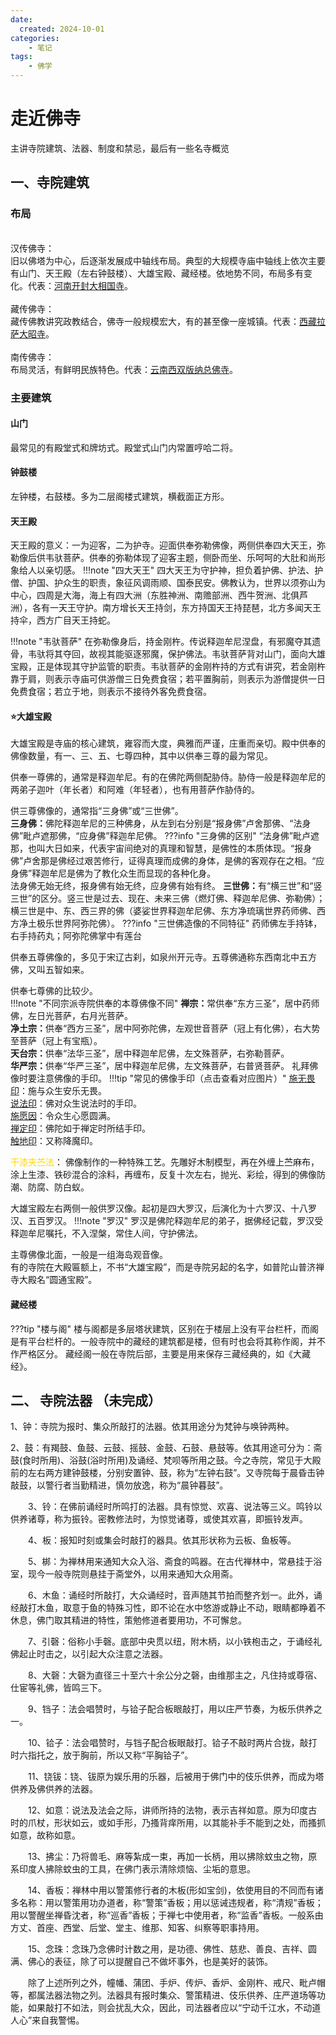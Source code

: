 ```yaml
---
date:
  created: 2024-10-01
categories: 
    - 笔记
tags:
    - 佛学
---
```


# 走近佛寺
主讲寺院建筑、法器、制度和禁忌，最后有一些名寺概览
<!-- more -->

## 一、寺院建筑

### 布局
<br>汉传佛寺：</br>旧以佛塔为中心，后逐渐发展成中轴线布局。典型的大规模寺庙中轴线上依次主要有山门、天王殿（左右钟鼓楼）、大雄宝殿、藏经楼。依地势不同，布局多有变化。代表：[河南开封大相国寺](https://baike.baidu.com/item/%E5%A4%A7%E7%9B%B8%E5%9B%BD%E5%AF%BA/166309?fr=ge_ala)。  
<br>藏传佛寺：</br>藏传佛教讲究政教结合，佛寺一般规模宏大，有的甚至像一座城镇。代表：[西藏拉萨大昭寺](https://baike.baidu.com/item/%E5%A4%A7%E6%98%AD%E5%AF%BA/532150?fr=ge_ala)。  
<br>南传佛寺：</br>布局灵活，有鲜明民族特色。代表：[云南西双版纳总佛寺](https://www.pusa123.com/pusa/wenhua/mingsigucha/42774.shtml)。

### 主要建筑

#### 山门
最常见的有殿堂式和牌坊式。殿堂式山门内常置哼哈二将。

#### 钟鼓楼
左钟楼，右鼓楼。多为二层阁楼式建筑，横截面正方形。

#### 天王殿
天王殿的意义：一为迎客，二为护寺。迎面供奉弥勒佛像，两侧供奉四大天王，弥勒像后供韦驮菩萨。供奉的弥勒体现了迎客主题，侧卧而坐、乐呵呵的大肚和尚形象给人以亲切感。
!!!note "四大天王"
    四大天王为守护神，担负着护佛、护法、护僧、护国、护众生的职责，象征风调雨顺、国泰民安。佛教认为，世界以须弥山为中心，四周是大海，海上有四大洲（东胜神洲、南赡部洲、西牛贺洲、北俱芦洲），各有一天王守护。南方增长天王持剑，东方持国天王持琵琶，北方多闻天王持伞，西方广目天王持蛇。

!!!note "韦驮菩萨"
    在弥勒像身后，持金刚杵。传说释迦牟尼涅盘，有邪魔夺其遗骨，韦驮将其夺回，故视其能驱逐邪魔，保护佛法。韦驮菩萨背对山门，面向大雄宝殿，正是体现其守护监管的职责。韦驮菩萨的金刚杵持的方式有讲究，若金刚杵靠于肩，则表示寺庙可供游僧三日免费食宿；若平置胸前，则表示为游僧提供一日免费食宿；若立于地，则表示不接待外客免费食宿。

#### :star:大雄宝殿
大雄宝殿是寺庙的核心建筑，雍容而大度，典雅而严谨，庄重而亲切。殿中供奉的佛像数量，有一、三、五、七尊四种，其中以供奉三尊的最为常见。  
  

供奉一尊佛的，通常是释迦牟尼。有的在佛陀两侧配胁侍。胁侍一般是释迦牟尼的两弟子迦叶（年长者）和阿难（年轻者），也有用菩萨作胁侍的。  
  
供三尊佛像的，通常指“三身佛”或“三世佛”。  
<strong>三身佛：</strong>佛陀释迦牟尼的三种佛身，从左到右分别是“报身佛”卢舍那佛、“法身佛”毗卢遮那佛，“应身佛”释迦牟尼佛。
???info "三身佛的区别"
    “法身佛”毗卢遮那，也叫大日如来，代表宇宙间绝对的真理和智慧，是佛性的本质体现。“报身佛”卢舍那是佛经过艰苦修行，证得真理而成佛的身体，是佛的客观存在之相。“应身佛”释迦牟尼是佛为了教化众生而显现的各种化身。  
    法身佛无始无终，报身佛有始无终，应身佛有始有终。
<strong>三世佛：</strong>有“横三世”和“竖三世”的区分。竖三世是过去、现在、未来三佛（燃灯佛、释迦牟尼佛、弥勒佛）；横三世是中、东、西三界的佛（婆娑世界释迦牟尼佛、东方净琉璃世界药师佛、西方净土极乐世界阿弥陀佛）。
???info "三世佛造像的不同特征"
    药师佛左手持钵，右手持药丸；阿弥陀佛掌中有莲台

供奉五尊佛像的，多见于宋辽古刹，如泉州开元寺。五尊佛通称东西南北中五方佛，又叫五智如来。  
  
供奉七尊佛的比较少。  
!!!note "不同宗派寺院供奉的本尊佛像不同"
    <strong>禅宗：</strong>常供奉“东方三圣”，居中药师佛，左日光菩萨，右月光菩萨。  
    <strong>净土宗：</strong>供奉“西方三圣”，居中阿弥陀佛，左观世音菩萨（冠上有化佛），右大势至菩萨（冠上有宝瓶）。  
    <strong>天台宗：</strong>供奉“法华三圣”，居中释迦牟尼佛，左文殊菩萨，右弥勒菩萨。  
    <strong>华严宗：</strong>供奉“华严三圣”，居中释迦牟尼佛，左文殊菩萨，右普贤菩萨。
礼拜佛像时要注意佛像的手印。
!!!tip "常见的佛像手印（点击查看对应图片）"
    [施无畏印](images/wuweiyin.jpg)：施与众生安乐无畏。  
    [说法印](images/shuofayin.jpg)：佛对众生说法时的手印。  
    [施愿因](images/shiyuanyin.jpg)：令众生心愿圆满。  
    [禅定印](images/chandingyin.jpg)：佛陀如于禅定时所结手印。  
    [触地印](images/chudiyin.jpg)：又称降魔印。 

<font color='gold'>干漆夹苎法</font>： 佛像制作的一种特殊工艺。先雕好木制模型，再在外缠上苎麻布，涂上生漆、铁砂混合的涂料，再缠布，反复十次左右，抛光、彩绘，得到的佛像防潮、防腐、防白蚁。   

大雄宝殿左右两侧一般供罗汉像。起初是四大罗汉，后演化为十六罗汉、十八罗汉、五百罗汉。
!!!note "罗汉"
    罗汉是佛陀释迦牟尼的弟子，据佛经记载，罗汉受释迦牟尼嘱托，不入涅槃，常住人间，守护佛法。

主尊佛像北面，一般是一组海岛观音像。  
有的寺院在大殿匾额上，不书“大雄宝殿”，而是寺院另起的名字，如普陀山普济禅寺大殿名“圆通宝殿”。

#### 藏经楼
???tip "楼与阁"
    楼与阁都是多层塔状建筑，区别在于楼层上没有平台栏杆，而阁是有平台栏杆的。一般寺院中的藏经的建筑都是楼，但有时也会将其称作阁，并不作严格区分。
藏经阁一般在寺院后部，主要是用来保存三藏经典的，如《大藏经》。

## 二、 寺院法器 （未完成）
1、钟：寺院为报时、集众所敲打的法器。依其用途分为梵钟与唤钟两种。  

2、鼓：有羯鼓、鱼鼓、云鼓、摇鼓、金鼓、石鼓、悬鼓等。依其用途可分为：斋鼓(食时所用)、浴鼓(浴时所用)及诵经、梵呗等所用之鼓。今之寺院，常见于大殿前的左右两方建钟鼓楼，分别安置钟、鼓，称为“左钟右鼓”。又寺院每于晨昏击钟敲鼓，以警行者当勤精进，慎勿放逸，称为“晨钟暮鼓”。  

　　3、铃：在佛前诵经时所鸣打的法器。具有惊觉、欢喜、说法等三义。鸣铃以供养诸尊，称为振铃。密教修法时，为惊觉诸尊，或使其欢喜，即振铃发声。  

　　4、板：报知时刻或集会时敲打的器具。依其形状称为云板、鱼板等。  

　　5、梆：为禅林用来通知大众入浴、斋食的鸣器。在古代禅林中，常悬挂于浴室，现今一般寺院则悬挂于斋堂外，以用来通知大众用斋。  

　　6、木鱼：诵经时所敲打，大众诵经时，音声随其节拍而整齐划一。此外，诵经敲打木鱼，取意于鱼的特殊习性，即不论在水中悠游或静止不动，眼睛都睁着不休息，佛门取其精进的特性，策勉修道者要用功，不可懈怠。  

　　7、引磬：俗称小手磬。底部中央贯以纽，附木柄，以小铁枹击之，于诵经礼佛起止时击之，以引起大众注意之法器。  

　　8、大磬：大磬为直径三十至六十余公分之磬，由维那主之，凡住持或尊宿、仕宦等礼佛，皆鸣三下。  

　　9、铛子：法会唱赞时，与铪子配合板眼敲打，用以庄严节奏，为板乐供养之一。  

　　10、铪子：法会唱赞时，与铛子配合板眼敲打。铪子不敲时两片合拢，敲打时六指托之，放于胸前，所以又称“平胸铪子”。  

　　11、铙钹：铙、钹原为娱乐用的乐器，后被用于佛门中的伎乐供养，而成为塔供养及佛供养的法器。  

　　12、如意：说法及法会之际，讲师所持的法物，表示吉祥如意。原为印度古时的爪杖，形状如云，或如手形，乃搔背痒所用，以其能补手不能到之处，而搔抓如意，故称如意。  

　　13、拂尘：乃将兽毛、麻等紮成一束，再加一长柄，用以拂除蚊虫之物，原系印度人拂除蚊虫的工具，在佛门表示清除烦恼、尘垢的意思。  

　　14、香板：禅林中用以警策修行者的木板(形如宝剑)，依使用目的不同而有诸多名称：用以警策用功办道者，称“警策”香板；用以惩诫违规者，称“清规”香板；用以警醒坐禅昏沈者，称“巡香”香板；于禅七中使用者，称“监香”香板。一般系由方丈、首座、西堂、后堂、堂主、维那、知客、纠察等职事持用。  

　　15、念珠：念珠乃念佛时计数之用，是功德、佛性、慈悲、善良、吉祥、圆满、佛心的表征，除了可以提醒自己不做坏事外，也是美好的装饰。  

　　除了上述所列之外，幢幡、蒲团、手炉、传炉、香炉、金刚杵、戒尺、毗卢帽等，都属法器法物之列。法器具有报时集众、警策精进、伎乐供养、庄严道场等功能，如果敲打不如法，则会扰乱大众，因此，司法器者应以“宁动千江水，不动道人心”来自我警惕。  